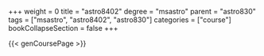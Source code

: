 +++
weight = 0
title = "astro8402"
degree = "msastro"
parent = "astro830"
tags = ["msastro", "astro8402", "astro830"]
categories = ["course"]
bookCollapseSection = false
+++

{{< genCoursePage >}}
